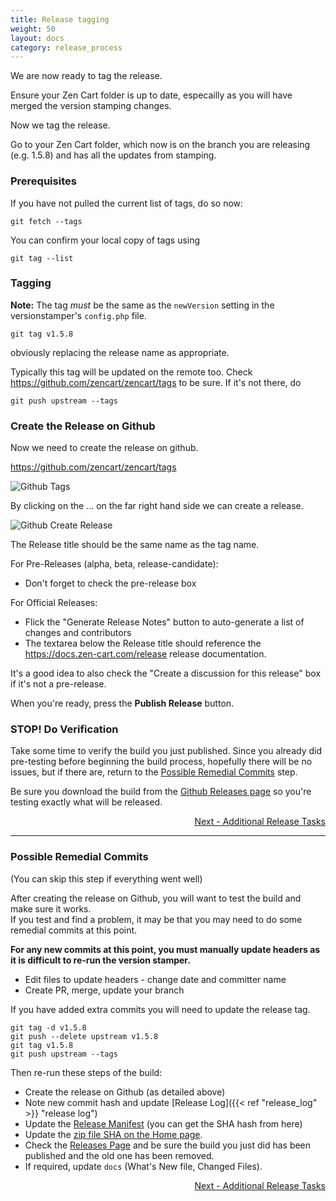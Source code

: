 ```yaml
---
title: Release tagging
weight: 50
layout: docs
category: release_process
---
```

We are now ready to tag the release.

Ensure your Zen Cart folder is up to date, especailly
as you will have merged the version stamping changes.

Now we tag the release.

Go to your Zen Cart folder, which now is on the branch you are releasing (e.g. 1.5.8) and has all the updates from stamping. 

### Prerequisites
If you have not pulled the current list of tags, do so now: 

```
git fetch --tags
```

You can confirm your local copy of tags using 

```
git tag --list
```

### Tagging 

**Note:** The tag *must* be the same as the `newVersion` setting in the versionstamper's `config.php` file. 

`git tag v1.5.8` 

obviously replacing the release name as appropriate.

Typically this tag will be updated on the remote too.  Check 
https://github.com/zencart/zencart/tags to be sure.  If it's not there, do 

`git push upstream --tags`

### Create the Release on Github

Now we need to create the release on github.

https://github.com/zencart/zencart/tags

![ Github Tags](/images/github-tags_page_zencart.png)

By clicking on the ... on the far right hand side we can create a release.

![Github Create Release](/images/github_create_release_zencart.png)


The Release title should be the same name as the tag name.

For Pre-Releases (alpha, beta, release-candidate): 
- Don't forget to check the pre-release box 

For Official Releases: 
- Flick the "Generate Release Notes" button to auto-generate a list of changes and contributors
- The textarea below the Release title should reference the https://docs.zen-cart.com/release release documentation.

It's a good idea to also check the "Create a discussion for this release" box if it's not a pre-release. 

When you're ready, press the **Publish Release** button.
 
### STOP!  Do Verification 
Take some time to verify the build you just published.  Since you already did pre-testing before beginning the build process, hopefully there will be no issues, but if there are, return to the [Possible Remedial Commits](/dev/release_process/release_tagging/#possible-remedial-commits) step. 

Be sure you download the build from the [Github Releases page](https://github.com/zencart/zencart/releases) so you're testing exactly what will be released. 

<div style="text-align:right;" id="next">
   <a class="btn btn-lg btn-primary mr-3 mb-4" href="/dev/release_process/additional_release_tasks/">
        Next - Additional Release Tasks<i class="fas fa-arrow-alt-circle-right ml-2"></i>
   </a>
</div>

<hr>

### Possible Remedial Commits 

(You can skip this step if everything went well)

After creating the release on Github, you will want to test the build and make sure it works.  
If you test and find a problem, 
it may be that you may need to do some remedial commits at this point.

**For any new commits at this point, you must manually update headers as 
it is difficult to re-run the version stamper.**

- Edit files to update headers - change date and committer name
- Create PR, merge, update your branch

If you have added extra commits you will need to update the release tag.

```
git tag -d v1.5.8
git push --delete upstream v1.5.8
git tag v1.5.8
git push upstream --tags
```

Then re-run these steps of the build: 
- Create the release on Github (as detailed above)
- Note new commit hash and update [Release Log]({{< ref "release_log" >}} "release log") 
- Update the [Release Manifest](/dev/release_process/manifest/) (you can get the SHA hash from here)
- Update the [zip file SHA on the Home page](/dev/release_process/release_links/).
- Check the [Releases Page](https://github.com/zencart/zencart/releases) and be sure the build you just did has been published and the old one has been removed.
- If required, update `docs` (What's New file, Changed Files).

<div style="text-align:right;" id="next">
   <a class="btn btn-lg btn-primary mr-3 mb-4" href="/dev/release_process/additional_release_tasks/">
        Next - Additional Release Tasks<i class="fas fa-arrow-alt-circle-right ml-2"></i>
   </a>
</div>

